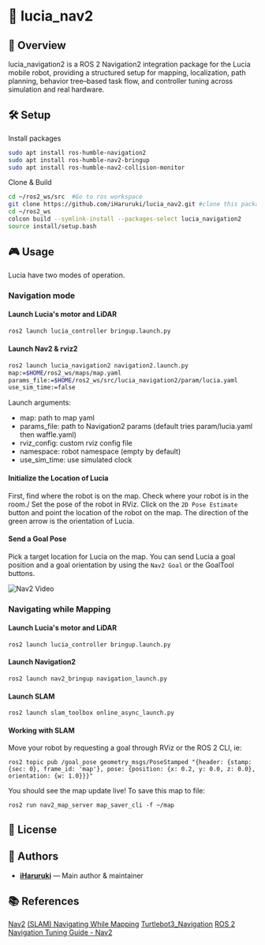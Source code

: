 # 🤖 lucia_nav2
## 🚀 Overview
lucia_navigation2 is a ROS 2 Navigation2 integration package for the Lucia mobile robot, providing a structured setup for mapping, localization, path planning, behavior tree–based task flow, and controller tuning across simulation and real hardware.

## 🛠️ Setup
Install packages
```bash
sudo apt install ros-humble-navigation2    
sudo apt install ros-humble-nav2-bringup
sudo apt install ros-humble-nav2-collision-monitor
```
Clone & Build
```bash
cd ~/ros2_ws/src  #Go to ros workspace
git clone https://github.com/iHaruruki/lucia_nav2.git #clone this package
cd ~/ros2_ws
colcon build --symlink-install --packages-select lucia_navigation2
source install/setup.bash
```
## 🎮 Usage
Lucia have two modes of operation.

### Navigation mode
#### Launch Lucia's motor and LiDAR
```bash
ros2 launch lucia_controller bringup.launch.py
```
#### Launch Nav2 & rviz2
```bash
ros2 launch lucia_navigation2 navigation2.launch.py 
map:=$HOME/ros2_ws/maps/map.yaml 
params_file:=$HOME/ros2_ws/src/lucia_navigation2/param/lucia.yaml 
use_sim_time:=false
```
Launch arguments:
- map: path to map yaml
- params_file: path to Navigation2 params (default tries param/lucia.yaml then waffle.yaml)
- rviz_config: custom rviz config file
- namespace: robot namespace (empty by default)
- use_sim_time: use simulated clock

#### Initialize the Location of Lucia
First, find where the robot is on the map. Check where your robot is in the room./
Set the pose of the robot in RViz. Click on the `2D Pose Estimate` button and point the location of the robot on the map. The direction of the green arrow is the orientation of Lucia.

#### Send a Goal Pose
Pick a target location for Lucia on the map. You can send Lucia a goal position and a goal orientation by using the `Nav2 Goal` or the GoalTool buttons.

![Nav2 Video](media/nav2.gif)

### Navigating while Mapping
#### Launch Lucia's motor and LiDAR
```shell
ros2 launch lucia_controller bringup.launch.py
```
#### Launch Navigation2
```shell
ros2 launch nav2_bringup navigation_launch.py
```
#### Launch SLAM
```shell
ros2 launch slam_toolbox online_async_launch.py
```
#### Working with SLAM
Move your robot by requesting a goal through RViz or the ROS 2 CLI, ie:
```shell
ros2 topic pub /goal_pose geometry_msgs/PoseStamped "{header: {stamp: {sec: 0}, frame_id: 'map'}, pose: {position: {x: 0.2, y: 0.0, z: 0.0}, orientation: {w: 1.0}}}"
```
You should see the map update live! To save this map to file:
```shell
ros2 run nav2_map_server map_saver_cli -f ~/map
```

## 📜 License

## 👤 Authors
- **[iHaruruki](https://github.com/iHaruruki)** — Main author & maintainer

## 📚 References
[Nav2](https://docs.nav2.org/index.html)
[(SLAM) Navigating While Mapping](https://docs.nav2.org/tutorials/docs/navigation2_with_slam.html)
[Turtlebot3_Navigation](https://emanual.robotis.com/docs/en/platform/turtlebot3/navigation/#run-navigation-nodes)
[ROS 2 Navigation Tuning Guide - Nav2](https://automaticaddison.com/ros-2-navigation-tuning-guide-nav2/)
